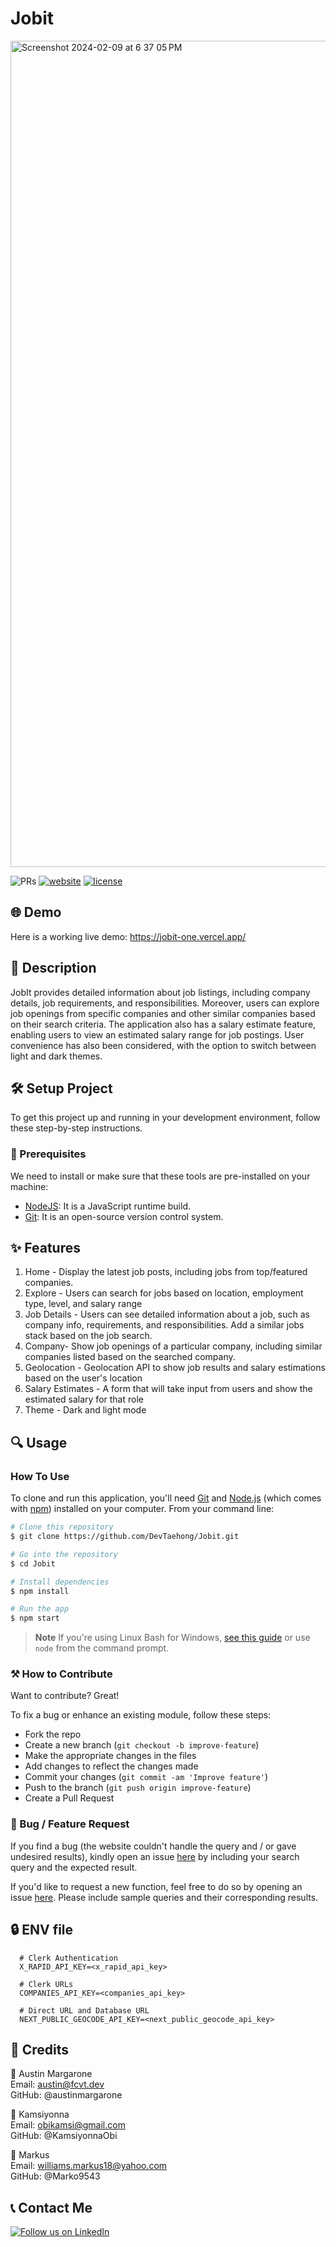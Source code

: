 # Jobit

<img width="1322" alt="Screenshot 2024-02-09 at 6 37 05 PM" src="https://github.com/DevTaehong/JobIt/assets/71358207/ff6505d0-ecd2-46f2-955b-d9dae6dc4580">

![PRs](https://img.shields.io/badge/PRs-welcome-ff69b4.svg?style=shields)
[![website](https://img.shields.io/website-up-down-green-red/http/shields.io.svg)](https://github.com/DevTaehong/Hipnode)
[![license](https://img.shields.io/badge/license-MIT-blue.svg)](LICENSE)

## 🌐 Demo
Here is a working live demo: https://jobit-one.vercel.app/


## 📝 Description
JobIt provides detailed information about job listings, including company details, job requirements, and responsibilities. Moreover, users can explore job openings from specific companies and other similar companies based on their search criteria.
The application also has a salary estimate feature, enabling users to view an estimated salary range for job postings. User convenience has also been considered, with the option to switch between light and dark themes.



## 🛠️ Setup Project
To get this project up and running in your development environment, follow these step-by-step instructions.

### 🍴 Prerequisites

We need to install or make sure that these tools are pre-installed on your machine:

- [NodeJS](https://nodejs.org/en/download/): It is a JavaScript runtime build. 
- [Git](https://git-scm.com/downloads): It is an open-source version control system. 

## ✨ Features

1. Home - Display the latest job posts, including jobs from top/featured companies.
2. Explore - Users can search for jobs based on location, employment type, level, and salary range
3. Job Details - Users can see detailed information about a job, such as company info, requirements, and responsibilities. Add a similar jobs stack based on the job search.
4. Company- Show job openings of a particular company, including similar companies listed based on the searched company.
5. Geolocation - Geolocation API to show job results and salary estimations based on the user's location
6. Salary Estimates - A form that will take input from users and show the estimated salary for that role
7. Theme - Dark and light mode

## 🔍 Usage

### How To Use

To clone and run this application, you'll need [Git](https://git-scm.com) and [Node.js](https://nodejs.org/en/download/) (which comes with [npm](http://npmjs.com)) installed on your computer. From your command line:

```bash
# Clone this repository
$ git clone https://github.com/DevTaehong/Jobit.git

# Go into the repository
$ cd Jobit

# Install dependencies
$ npm install

# Run the app
$ npm start
```

> **Note**
> If you're using Linux Bash for Windows, [see this guide](https://www.howtogeek.com/261575/how-to-run-graphical-linux-desktop-applications-from-windows-10s-bash-shell/) or use `node` from the command prompt.

### ⚒️ How to Contribute
Want to contribute? Great!

To fix a bug or enhance an existing module, follow these steps:

- Fork the repo
- Create a new branch (`git checkout -b improve-feature`)
- Make the appropriate changes in the files
- Add changes to reflect the changes made
- Commit your changes (`git commit -am 'Improve feature'`)
- Push to the branch (`git push origin improve-feature`)
- Create a Pull Request 

### 📩 Bug / Feature Request

If you find a bug (the website couldn't handle the query and / or gave undesired results), kindly open an issue [here](https://github.com/devtaehong/hipnode/issues/new) by including your search query and the expected result.

If you'd like to request a new function, feel free to do so by opening an issue [here](https://github.com/devtaehong/hipnode/issues/new). Please include sample queries and their corresponding results.

## 🔒 ENV file
 ```
   # Clerk Authentication
   X_RAPID_API_KEY=<x_rapid_api_key>
   
   # Clerk URLs
   COMPANIES_API_KEY=<companies_api_key>
   
   # Direct URL and Database URL
   NEXT_PUBLIC_GEOCODE_API_KEY=<next_public_geocode_api_key>
   ```

## 📜 Credits

👦 Austin Margarone <br>
Email: austin@fcvt.dev <br>
GitHub: @austinmargarone

👦 Kamsiyonna <br>
Email: obikamsi@gmail.com <br>
GitHub: @KamsiyonnaObi

👦 Markus <br>
Email: williams.markus18@yahoo.com <br>
GitHub: @Marko9543


## 📞 Contact Me

[![Follow us on LinkedIn](https://img.shields.io/badge/LinkedIn-taehong-blue?style=flat&logo=linkedin&logoColor=b0c0c0&labelColor=363D44)](https://www.linkedin.com/in/taehong/)
